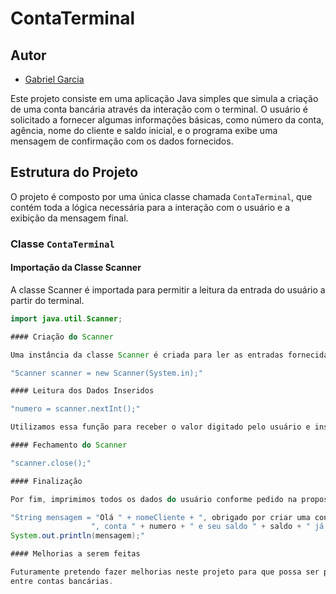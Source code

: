 # ContaTerminal

## Autor 
- [Gabriel Garcia](https://github.com/GabrielGarciaUSP)

Este projeto consiste em uma aplicação Java simples que simula a criação de uma conta bancária através da interação com o terminal. O usuário é solicitado a fornecer algumas informações básicas, como número da conta, agência, nome do cliente e saldo inicial, e o programa exibe uma mensagem de confirmação com os dados fornecidos.

## Estrutura do Projeto

O projeto é composto por uma única classe chamada `ContaTerminal`, que contém toda a lógica necessária para a interação com o usuário e a exibição da mensagem final.

### Classe `ContaTerminal`

#### Importação da Classe Scanner

A classe Scanner é importada para permitir a leitura da entrada do usuário a partir do terminal.

```java
import java.util.Scanner;

#### Criação do Scanner

Uma instância da classe Scanner é criada para ler as entradas fornecidas pelo usuário.

"Scanner scanner = new Scanner(System.in);"

#### Leitura dos Dados Inseridos

"numero = scanner.nextInt();"

Utilizamos essa função para receber o valor digitado pelo usuário e inseri-lo na variável.

#### Fechamento do Scanner

"scanner.close();"

#### Finalização

Por fim, imprimimos todos os dados do usuário conforme pedido na proposta do projeto.

"String mensagem = "Olá " + nomeCliente + ", obrigado por criar uma conta em nosso banco, sua agência é " + agencia +
                  ", conta " + numero + " e seu saldo " + saldo + " já está disponível para saque.";
System.out.println(mensagem);"

#### Melhorias a serem feitas

Futuramente pretendo fazer melhorias neste projeto para que possa ser possível o saque, depósito, e transferência
entre contas bancárias.